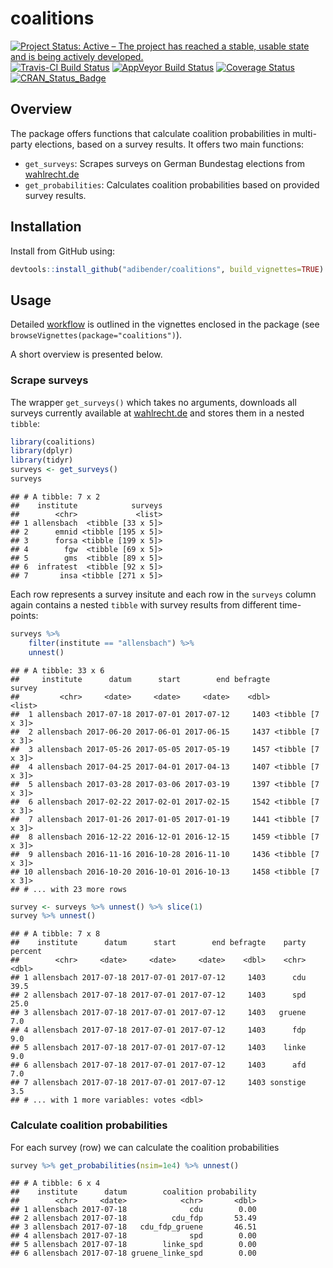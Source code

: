 
coalitions
==========

[![Project Status: Active – The project has reached a stable, usable state and is being actively developed.](http://www.repostatus.org/badges/latest/active.svg)](http://www.repostatus.org/#active) [![Travis-CI Build Status](https://travis-ci.org/adibender/coalitions.svg?branch=master)](https://travis-ci.org/adibender/coalitions) [![AppVeyor Build Status](https://ci.appveyor.com/api/projects/status/github/adibender/coalitions?branch=master&svg=true)](https://ci.appveyor.com/project/adibender/coalitions) [![Coverage Status](https://codecov.io/github/adibender/coalitions/master.svg)](https://codecov.io/github/adibender/coalitions?branch=master) [![CRAN\_Status\_Badge](http://www.r-pkg.org/badges/version/coalitions)](https://cran.r-project.org/package=coalitions)

Overview
--------

The package offers functions that calculate coalition probabilities in multi-party elections, based on a survey results. It offers two main functions:

-   `get_surveys`: Scrapes surveys on German Bundestag elections from [wahlrecht.de](http://www.wahlrecht.de)
-   `get_probabilities`: Calculates coalition probabilities based on provided survey results.

Installation
------------

Install from GitHub using:

``` r
devtools::install_github("adibender/coalitions", build_vignettes=TRUE)
```

Usage
-----

Detailed [workflow](https://adibender.github.io/coalitions/articles/workflow.html) is outlined in the vignettes enclosed in the package (see `browseVignettes(package="coalitions")`).

A short overview is presented below.

### Scrape surveys

The wrapper `get_surveys()` which takes no arguments, downloads all surveys currently available at [wahlrecht.de](http://www.wahlrecht.de/umfragen) and stores them in a nested `tibble`:

``` r
library(coalitions)
library(dplyr)
library(tidyr)
surveys <- get_surveys()
surveys
```

    ## # A tibble: 7 x 2
    ##    institute            surveys
    ##        <chr>             <list>
    ## 1 allensbach  <tibble [33 x 5]>
    ## 2      emnid <tibble [195 x 5]>
    ## 3      forsa <tibble [199 x 5]>
    ## 4        fgw  <tibble [69 x 5]>
    ## 5        gms  <tibble [89 x 5]>
    ## 6  infratest  <tibble [92 x 5]>
    ## 7       insa <tibble [271 x 5]>

Each row represents a survey insitute and each row in the `surveys` column again contains a nested `tibble` with survey results from different time-points:

``` r
surveys %>% 
    filter(institute == "allensbach") %>% 
    unnest()
```

    ## # A tibble: 33 x 6
    ##     institute      datum      start        end befragte           survey
    ##         <chr>     <date>     <date>     <date>    <dbl>           <list>
    ##  1 allensbach 2017-07-18 2017-07-01 2017-07-12     1403 <tibble [7 x 3]>
    ##  2 allensbach 2017-06-20 2017-06-01 2017-06-15     1437 <tibble [7 x 3]>
    ##  3 allensbach 2017-05-26 2017-05-05 2017-05-19     1457 <tibble [7 x 3]>
    ##  4 allensbach 2017-04-25 2017-04-01 2017-04-13     1407 <tibble [7 x 3]>
    ##  5 allensbach 2017-03-28 2017-03-06 2017-03-19     1397 <tibble [7 x 3]>
    ##  6 allensbach 2017-02-22 2017-02-01 2017-02-15     1542 <tibble [7 x 3]>
    ##  7 allensbach 2017-01-26 2017-01-05 2017-01-19     1441 <tibble [7 x 3]>
    ##  8 allensbach 2016-12-22 2016-12-01 2016-12-15     1459 <tibble [7 x 3]>
    ##  9 allensbach 2016-11-16 2016-10-28 2016-11-10     1436 <tibble [7 x 3]>
    ## 10 allensbach 2016-10-20 2016-10-01 2016-10-13     1458 <tibble [7 x 3]>
    ## # ... with 23 more rows

``` r
survey <- surveys %>% unnest() %>% slice(1)
survey %>% unnest()
```

    ## # A tibble: 7 x 8
    ##    institute      datum      start        end befragte    party percent
    ##        <chr>     <date>     <date>     <date>    <dbl>    <chr>   <dbl>
    ## 1 allensbach 2017-07-18 2017-07-01 2017-07-12     1403      cdu    39.5
    ## 2 allensbach 2017-07-18 2017-07-01 2017-07-12     1403      spd    25.0
    ## 3 allensbach 2017-07-18 2017-07-01 2017-07-12     1403   gruene     7.0
    ## 4 allensbach 2017-07-18 2017-07-01 2017-07-12     1403      fdp     9.0
    ## 5 allensbach 2017-07-18 2017-07-01 2017-07-12     1403    linke     9.0
    ## 6 allensbach 2017-07-18 2017-07-01 2017-07-12     1403      afd     7.0
    ## 7 allensbach 2017-07-18 2017-07-01 2017-07-12     1403 sonstige     3.5
    ## # ... with 1 more variables: votes <dbl>

### Calculate coalition probabilities

For each survey (row) we can calculate the coalition probabilities

``` r
survey %>% get_probabilities(nsim=1e4) %>% unnest()
```

    ## # A tibble: 6 x 4
    ##    institute      datum        coalition probability
    ##        <chr>     <date>            <chr>       <dbl>
    ## 1 allensbach 2017-07-18              cdu        0.00
    ## 2 allensbach 2017-07-18          cdu_fdp       53.49
    ## 3 allensbach 2017-07-18   cdu_fdp_gruene       46.51
    ## 4 allensbach 2017-07-18              spd        0.00
    ## 5 allensbach 2017-07-18        linke_spd        0.00
    ## 6 allensbach 2017-07-18 gruene_linke_spd        0.00
